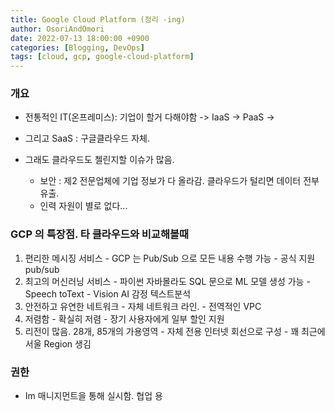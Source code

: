 ```yaml
---
title: Google Cloud Platform (정리 -ing)
author: OsoriAndOmori
date: 2022-07-13 18:00:00 +0900
categories: [Blogging, DevOps]
tags: [cloud, gcp, google-cloud-platform]
---
```


### 개요
- 전통적인 IT(온프레미스): 기업이 할거 다해야함 -> IaaS -> PaaS ->
- 그리고 SaaS : 구글클라우드 자체.

- 그래도 클라우드도 첼린지할 이슈가 많음.
  - 보안 : 제2 전문업체에 기업 정보가 다 올라감. 클라우드가 털리면 데이터 전부 유출.
  - 인력 자원이 별로 없다...

### GCP 의 특장점. 타 클라우드와 비교해볼때
  1. 편리한 메시징 서비스
    - GCP 는 Pub/Sub 으로 모든 내용 수행 가능
    - 공식 지원 pub/sub
  2. 최고의 머신러닝 서비스
    - 파이썬 자바몰라도 SQL 문으로 ML 모델 생성 가능
    - Speech toText
    - Vision AI 감정 텍스트분석
  3. 안전하고 유연한 네트워크
    - 자체 네트워크 라인.
    - 전역적인 VPC
  4. 저렴함
    - 확실히 저렴
    - 장기 사용자에게 일부 할인 지원
  5. 리전이 많음. 28개, 85개의 가용영역
    - 자체 전용 인터넷 회선으로 구성
    - 꽤 최근에 서울 Region 생김

### 권한
- Im 매니지먼트을 통해 실시함. 협업 용
